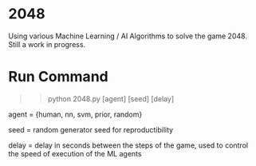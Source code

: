 # 2048
Using various Machine Learning / AI Algorithms to solve the game 2048. Still a work in progress.  

# Run Command
>> python 2048.py [agent] [seed] [delay]

agent = {human, nn, svm, prior, random}

seed = random generator seed for reproductibility

delay = delay in seconds between the steps of the game, used to control the speed of execution of the ML agents
